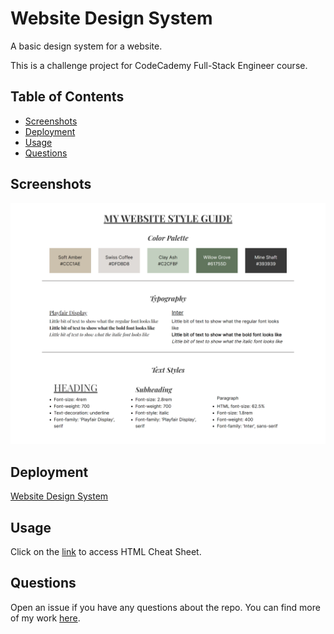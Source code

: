 # Website Design System

A basic design system for a website.

This is a challenge project for CodeCademy Full-Stack Engineer course.

## Table of Contents

- [Screenshots](#screenshots)
- [Deployment](#deployment)
- [Usage](#usage)
- [Questions](#questions)

## Screenshots

![Screenshot](./assets/images/my-design-system-screenshot.png)

## Deployment

[Website Design System](https://zolotavina.github.io/design-system/)

## Usage

Click on the [link](https://zolotavina.github.io/design-system/) to access HTML Cheat Sheet.

## Questions

Open an issue if you have any questions about the repo. You can find more of my work [here](https://github.com/zolotavina).
